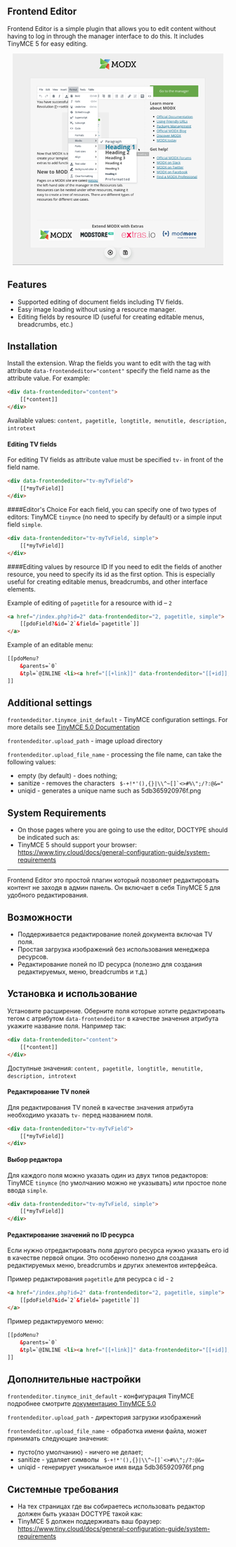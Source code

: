 ## Frontend Editor
Frontend Editor is a simple plugin that allows you to edit content without having to log in through the manager interface to do this. It includes TinyMCE 5 for easy editing.

<p align="center">
  <img src="https://github.com/apnix/frontendeditor/blob/master/_screenlets/screen-1.png?raw=true" alt="Frontend Editor" title="Frontend Editor" height=480px;/>
</p>

## Features
- Supported editing of document fields including TV fields.
- Easy image loading without using a resource manager.
- Editing fields by resource ID (useful for creating editable menus, breadcrumbs, etc.)

## Installation
Install the extension. Wrap the fields you want to edit with the tag with attribute ```data-frontendeditor="content"```  specify the field name as the attribute value. For example:
```html
<div data-frontendeditor="content">
    [[*content]]
</div>
```
Available values: ```content, pagetitle, longtitle, menutitle, description, introtext```

#### Editing TV fields
For editing TV fields as attribute value must be specified ```tv-``` in front of the field name.
```html
<div data-frontendeditor="tv-myTvField">
    [[*myTvField]]
</div>
```

####Editor's Choice
For each field, you can specify one of two types of editors: TinyMCE ```tinymce``` (no need to specify by default) or a simple input field ```simple```.
```html
<div data-frontendeditor="tv-myTvField, simple">
    [[*myTvField]]
</div>
```
####Editing values by resource ID
If you need to edit the fields of another resource, you need to specify its id as the first option. This is especially useful for creating editable menus, breadcrumbs, and other interface elements.

Example of editing of ```pagetitle``` for a resource with id – ```2```
```html
<a href="/index.php?id=2" data-frontendeditor="2, pagetitle, simple">
    [[pdoField?&id=`2`&field=`pagetitle`]]
</a>
```

Example of an editable menu:
```html
[[pdoMenu?
    &parents=`0`
    &tpl=`@INLINE <li><a href="[[+link]]" data-frontendeditor="[[+id]], menutitle, simple">[[+menutitle]]</a>[[+wrapper]]</li>`
]]
```

## Additional settings
```frontendeditor.tinymce_init_default``` - TinyMCE configuration settings. For more details see [TinyMCE 5.0 Documentation](https://www.tiny.cloud/docs/)

```frontendeditor.upload_path``` - image upload directory

```frontendeditor.upload_file_name``` - processing the file name, can take the following values:
* empty (by default) - does nothing;
* sanitize - removes the characters ``` $-+!*'(),{}|\\^~[]`<>#%\";/?:@&="```
* uniqid - generates a unique name such as 5db365920976f.png

## System Requirements
* On those pages where you are going to use the editor, DOCTYPE should be indicated such as: <!DOCTYPE html>
* TinyMCE 5 should support your browser: https://www.tiny.cloud/docs/general-configuration-guide/system-requirements

___
Frontend Editor это простой плагин который позволяет редактировать контент не заходя в админ панель. Он включает в себя TinyMCE 5 для удобного редактирования.

## Возможности
- Поддерживается редактирование полей документа включая TV поля.
- Простая загрузка изображений без использования менеджера ресурсов.
- Редактирование полей по ID ресурса (полезно для создания редактируемых, меню, breadcrumbs и т.д.)


## Установка и использование
Установите расширение. Оберните поля которые хотите редактировать тегом с атрибутом ```data-frontendeditor``` в качестве значения атрибута укажите название поля. Например так:
```html
<div data-frontendeditor="content">
    [[*content]]
</div>
```
Доступные значения: ```content, pagetitle, longtitle, menutitle, description, introtext```

#### Редактирование TV полей
Для редактирования TV полей в качестве значения атрибута необходимо указать  ```tv-``` перед названием поля.
```html
<div data-frontendeditor="tv-myTvField">
    [[*myTvField]]
</div>
```

#### Выбор редактора
Для каждого поля можно указать один из двух типов редакторов: TinyMCE ```tinymce``` (по умолчанию можно не указывать) или простое поле ввода ```simple```.
```html
<div data-frontendeditor="tv-myTvField, simple">
    [[*myTvField]]
</div>
```

#### Редактирование значений по ID ресурса
Если нужно отредактировать поля другого ресурса нужно указать его id в качестве первой опции. Это особенно полезно для создания редактируемых меню, breadcrumbs и других элементов интерфейса. 

Пример редактирования ```pagetitle``` для ресурса с id - ```2```
```html
<a href="/index.php?id=2" data-frontendeditor="2, pagetitle, simple">
    [[pdoField?&id=`2`&field=`pagetitle`]]
</a>
```

Пример редактируемого меню:
```html
[[pdoMenu?
    &parents=`0`
    &tpl=`@INLINE <li><a href="[[+link]]" data-frontendeditor="[[+id]], menutitle, simple">[[+menutitle]]</a>[[+wrapper]]</li>`
]]
```

## Дополнительные настройки
```frontendeditor.tinymce_init_default``` - конфигурация TinyMCE подробнее смотрите [документацию TinyMCE 5.0 ](https://www.tiny.cloud/docs/)

```frontendeditor.upload_path``` - директория загрузки изображений

```frontendeditor.upload_file_name``` - обработка имени файла, может принимать следующие значения: 
* пусто(по умолчанию) - ничего не делает;
* sanitize - удаляет символы ``` $-+!*'(),{}|\\^~[]`<>#%\";/?:@&=``` 
* uniqid - генерирует уникальное имя вида 5db365920976f.png

## Системные требования
* На тех страницах где вы собираетесь использовать редактор должен быть указан DOCTYPE такой как: <!DOCTYPE html>
* TinyMCE 5 должен поддерживать ваш браузер: https://www.tiny.cloud/docs/general-configuration-guide/system-requirements
